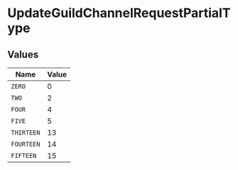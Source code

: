 # UpdateGuildChannelRequestPartialType


## Values

| Name       | Value      |
| ---------- | ---------- |
| `ZERO`     | 0          |
| `TWO`      | 2          |
| `FOUR`     | 4          |
| `FIVE`     | 5          |
| `THIRTEEN` | 13         |
| `FOURTEEN` | 14         |
| `FIFTEEN`  | 15         |